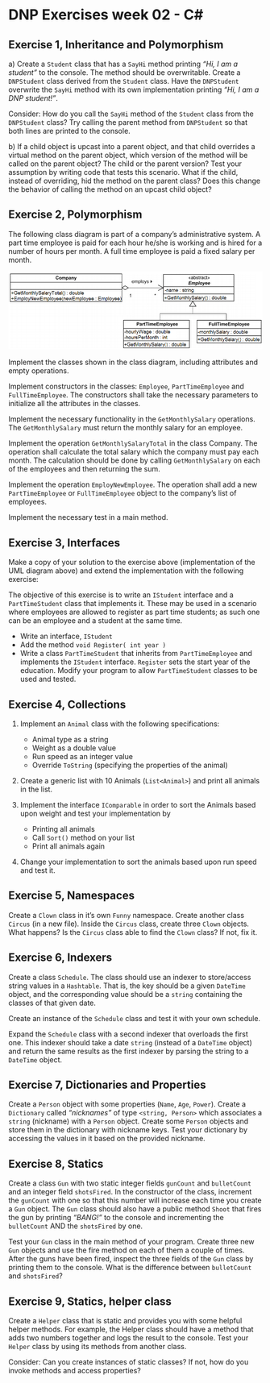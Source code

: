# DNP Exercises week 02 - C#

## Exercise 1, Inheritance and Polymorphism
a) Create a `Student` class that has a `SayHi` method printing *“Hi, I am a student”* to the console. The method should be overwritable. Create a `DNPStudent` class derived from the `Student` class. Have the `DNPStudent` overwrite the `SayHi` method with its own implementation printing *“Hi, I am a DNP student!”*.

Consider: How do you call the `SayHi` method of the `Student` class from the `DNPStudent` class? Try calling the parent method from `DNPStudent` so that both lines are printed to the console.

b) If a child object is upcast into a parent object, and that child overrides a virtual method on the parent object, which version of the method will be called on the parent object? The child or the parent version? Test your assumption by writing code that tests this scenario. What if the child, instead of overriding, hid the method on the parent class? Does this change the behavior of calling the method on an upcast child object?

## Exercise 2, Polymorphism
The following class diagram is part of a company’s administrative system.
A part time employee is paid for each hour he/she is working and is hired for a number of hours per month. A full time employee is paid a fixed salary per month.

![alt](./class_diagram.png)

Implement the classes shown in the class diagram, including attributes and empty operations.

Implement constructors in the classes: `Employee`, `PartTimeEmployee` and `FullTimeEmployee`. The constructors shall take the necessary parameters to initialize all the attributes in the classes.

Implement the necessary functionality in the `GetMonthlySalary` operations. The `GetMonthlySalary` must return the monthly salary for an employee.

Implement the operation `GetMonthlySalaryTotal` in the class Company. The operation shall calculate the total salary which the company must pay each month. The calculation should be done by calling `GetMonthlySalary` on each of the employees and then returning the sum.

Implement the operation `EmployNewEmployee`. The operation shall add a new `PartTimeEmployee` or `FullTimeEmployee` object to the company’s list of employees.

Implement the necessary test in a main method.

## Exercise 3, Interfaces
Make a copy of your solution to the exercise above (implementation of the UML diagram above) and extend the implementation with the following exercise:

The objective of this exercise is to write an `IStudent` interface and a `PartTimeStudent` class that implements it. These may be used in a scenario where employees are allowed to register as part time students; as such one can be an employee and a student at the same time.

- Write an interface, `IStudent`
- Add the method `void Register( int year )`
- Write a class `PartTimeStudent` that inherits from `PartTimeEmployee` and implements the `IStudent` interface. `Register` sets the start year of the education.
Modify your program to allow `PartTimeStudent` classes to be used and tested.


## Exercise 4, Collections
1. Implement an `Animal` class with the following specifications:
    - Animal type as a string
    - Weight as a double value
    - Run speed as an integer value
    - Override `ToString` (specifying the properties of the animal)

1. Create a generic list with 10 Animals (`List<Animal>`) and print all animals in the list.

1. Implement the interface `IComparable` in order to sort the Animals based upon weight and test your implementation by
    - Printing all animals
    - Call `Sort()` method on your list
    - Print all animals again

1. Change your implementation to sort the animals based upon run speed and test it.

## Exercise 5, Namespaces
Create a `Clown` class in it’s own `Funny` namespace. Create another class `Circus` (in a new file). Inside the `Circus` class, create three `Clown` objects. What happens? Is the `Circus` class able to find the `Clown` class? If not, fix it.

## Exercise 6, Indexers
Create a class `Schedule`. The class should use an indexer to store/access string values in a `Hashtable`. That is, the key should be a given `DateTime` object, and the corresponding value should be a `string` containing the classes of that given date.

Create an instance of the `Schedule` class and test it with your own schedule.

Expand the `Schedule` class with a second indexer that overloads the first one. This indexer should take a date `string` (instead of a `DateTime` object) and return the same results as the first indexer by parsing the string to a `DateTime` object.

## Exercise 7, Dictionaries and Properties
Create a `Person` object with some properties (`Name`, `Age`, `Power`). Create a `Dictionary` called *“nicknames”* of type `<string, Person>` which associates a `string` (nickname) with a `Person` object. Create some `Person` objects and store them in the dictionary with nickname keys. Test your dictionary by accessing the values in it based on the provided nickname.

## Exercise 8, Statics
Create a class `Gun` with two static integer fields `gunCount` and `bulletCount` and an integer field `shotsFired`. In the constructor of the class, increment the `gunCount` with one so that this number will increase each time you create a `Gun` object. The `Gun` class should also have a public method `Shoot` that fires the gun by printing *“BANG!”* to the console and incrementing the `bulletCount` AND the `shotsFired` by one.

Test your `Gun` class in the main method of your program. Create three new `Gun` objects and use the fire method on each of them a couple of times. After the guns have been fired, inspect the three fields of the `Gun` class by printing them to the console. What is the difference between `bulletCount` and `shotsFired`?

## Exercise 9, Statics, helper class
Create a `Helper` class that is static and provides you with some helpful helper methods. For example, the Helper class should have a method that adds two numbers together and logs the result to the console. Test your `Helper` class by using its methods from another class.

Consider: Can you create instances of static classes? If not, how do you invoke methods and access properties?
